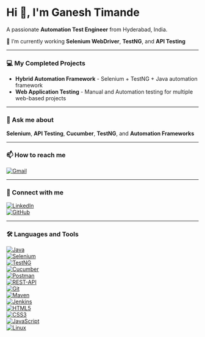 # Hi 👋, I'm Ganesh Timande

A passionate **Automation Test Engineer** from Hyderabad, India.  

🌱 I’m currently working **Selenium WebDriver**, **TestNG**, and **API Testing**  

---

### 💻 My Completed Projects
- **Hybrid Automation Framework** - Selenium + TestNG + Java automation framework  
- **Web Application Testing** - Manual and Automation testing for multiple web-based projects  

---

### 💬 Ask me about
**Selenium**, **API Testing**, **Cucumber**, **TestNG**, and **Automation Frameworks**  

---

### 📫 How to reach me
[![Gmail](https://img.shields.io/badge/Gmail-D14836?style=flat&logo=gmail&logoColor=white)](mailto:timandeganesh27@gmail.com)  

---

### 🔗 Connect with me
[![LinkedIn](https://img.shields.io/badge/LinkedIn-0A66C2?style=flat&logo=linkedin&logoColor=white)](https://www.linkedin.com/in/ganesh-timande/)  
[![GitHub](https://img.shields.io/badge/GitHub-181717?style=flat&logo=github&logoColor=white)](https://github.com/GaneshTimande)  

---

### 🛠 Languages and Tools
[![Java](https://img.shields.io/badge/Java-ED8B00?style=flat&logo=java&logoColor=white)]()  
[![Selenium](https://img.shields.io/badge/Selenium-43B02A?style=flat&logo=selenium&logoColor=white)]()  
[![TestNG](https://img.shields.io/badge/TestNG-0DB6F3?style=flat&logo=TestNG&logoColor=white)]()  
[![Cucumber](https://img.shields.io/badge/Cucumber-39A833?style=flat&logo=cucumber&logoColor=white)]()  
[![Postman](https://img.shields.io/badge/Postman-FF6C37?style=flat&logo=postman&logoColor=white)]()  
[![REST-API](https://img.shields.io/badge/REST--API-4BC0F0?style=flat&logo=rest-api&logoColor=white)]()  
[![Git](https://img.shields.io/badge/Git-F05032?style=flat&logo=git&logoColor=white)]()  
[![Maven](https://img.shields.io/badge/Maven-C71A36?style=flat&logo=apachemaven&logoColor=white)]()  
[![Jenkins](https://img.shields.io/badge/Jenkins-D24939?style=flat&logo=jenkins&logoColor=white)]()  
[![HTML5](https://img.shields.io/badge/HTML5-E34F26?style=flat&logo=html5&logoColor=white)]()  
[![CSS3](https://img.shields.io/badge/CSS3-1572B6?style=flat&logo=css3&logoColor=white)]()  
[![JavaScript](https://img.shields.io/badge/JavaScript-F7DF1E?style=flat&logo=javascript&logoColor=black)]()  
[![Linux](https://img.shields.io/badge/Linux-FCC624?style=flat&logo=linux&logoColor=black)]()
